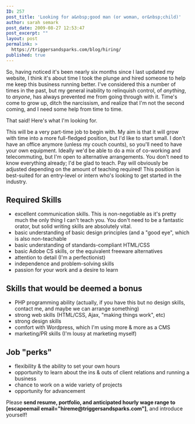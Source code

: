```yaml
---
ID: 257
post_title: 'Looking for a&nbsp;good man (or woman, or&nbsp;child)'
author: sarah semark
post_date: 2009-08-27 12:53:47
post_excerpt: ""
layout: post
permalink: >
  https://triggersandsparks.com/blog/hiring/
published: true
---
```

So, having noticed it's been nearly six months since I last updated my website, I think it's about time I took the plunge and hired someone to help me keep this business running better. I've considered this a number of times in the past, but my general inability to relinquish control, of <em>anything</em>, to <em>anyone</em>, has always prevented me from going through with it. Time's come to grow up, ditch the narcissism, and realize that I'm not the second coming, and I need some help from time to time.

That said! Here's what I'm looking for. <!--more-->

This will be a very part-time job to begin with. My aim is that it will grow with time into a more full-fledged position, but I'd like to start small. I don't have an office anymore (unless my couch counts), so you'll need to have your own equipment. Ideally we'd be able to do a mix of co-working and telecommuting, but I'm open to alternative arrangements. You don't need to know everything already; I'd be glad to teach. Pay will obviously be adjusted depending on the amount of teaching required! This position is best-suited for an entry-level or intern who's looking to get started in the industry.
<h2>Required Skills</h2>
<ul>
	<li>excellent communication skills. This is non-negotiable as it's pretty much the only thing I can't teach you. You don't need to be a fantastic orator, but solid writing skills are absolutely vital.</li>
	<li>basic understanding of basic design principles (and a "good eye", which is also non-teachable</li>
	<li>basic understanding of standards-compliant HTML/CSS</li>
	<li>basic Adobe CS skills, or the equivalent freeware alternatives</li>
	<li>attention to detail (I'm a perfectionist)</li>
	<li>independence and problem-solving skills</li>
	<li>passion for your work and a desire to learn</li>
</ul>
<h2>Skills that would be deemed a bonus</h2>
<ul>
	<li>PHP programming ability (actually, if you have this but no design skills, contact me, and maybe we can arrange something)</li>
	<li>strong web skills (HTML/CSS, Ajax, "making things work", etc)</li>
	<li>strong design skills</li>
	<li>comfort with Wordpress, which I'm using more &amp; more as a CMS</li>
	<li>marketing/PR skills (I'm lousy at marketing myself)</li>
</ul>
<h2>Job "perks"</h2>
<ul>
	<li>flexibility &amp; the ability to set your own hours</li>
	<li>opportunity to learn about the ins &amp; outs of client relations and running a business</li>
	<li>chance to work on a wide variety of projects</li>
	<li>opportunity for advancement</li>
</ul>
Please <strong>send resume, portfolio, and anticipated hourly wage range to [escapeemail email="hireme@triggersandsparks.com"]</strong>, and introduce yourself!